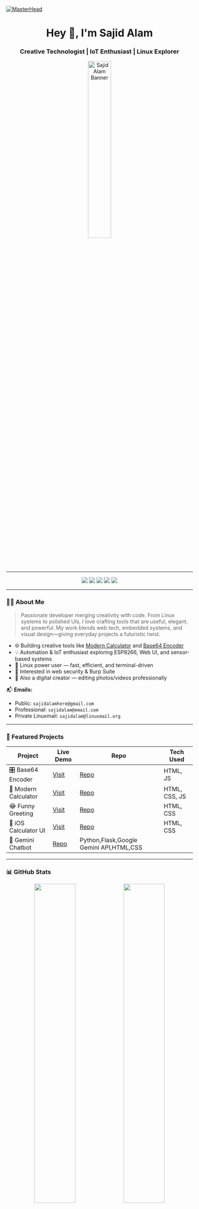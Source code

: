 [![MasterHead](https://user-images.githubusercontent.com/74038190/225813708-98b745f2-7d22-48cf-9150-083f1b00d6c9.gif)]()
<h1 align="center">Hey 👋, I'm <strong>Sajid Alam</strong></h1>
<h3 align="center">Creative Technologist | IoT Enthusiast | Linux Explorer</h3>

<p align="center">
  <img src="https://avatars.githubusercontent.com/u/117466907" alt="Sajid Alam Banner" width="35%">
</p>

---

<p align="center">
  <a href="https://www.linkedin.com/in/thesajidalam/"><img src="https://img.shields.io/badge/LinkedIn-0077B5?style=for-the-badge&logo=linkedin&logoColor=white"/></a>
  <a href="https://github.com/thesajidalam"><img src="https://img.shields.io/badge/GitHub-181717?style=for-the-badge&logo=github&logoColor=white"/></a>
  <a href="https://linktr.ee/thesajidalam"><img src="https://img.shields.io/badge/Linktree-43E660?style=for-the-badge&logo=linktree&logoColor=white"/></a>
  <a href="https://pinterest.com/thesajidalam/"><img src="https://img.shields.io/badge/Pinterest-E60023?style=for-the-badge&logo=pinterest&logoColor=white"/></a>
  <a href="https://t.me/thesajidalam"><img src="https://img.shields.io/badge/Telegram-26A5E4?style=for-the-badge&logo=telegram&logoColor=white"/></a>
</p>

---

### 🧑‍💻 About Me

> Passionate developer merging creativity with code. From Linux systems to polished UIs, I love crafting tools that are useful, elegant, and powerful. My work blends web tech, embedded systems, and visual design—giving everyday projects a futuristic twist.

- 🌐 Building creative tools like [Modern Calculator](https://modern-calculator.pages.dev/) and [Base64 Encoder](https://base64encodedecode.pages.dev/)
- 💡 Automation & IoT enthusiast exploring ESP8266, Web UI, and sensor-based systems
- 🐧 Linux power user — fast, efficient, and terminal-driven
- 🔐 Interested in web security & Burp Suite
- 🎨 Also a digital creator — editing photos/videos professionally

📬 **Emails:**
- Public: `sajidalamhere@gmail.com`
- Professional: `sajidalam@email.com`
- Private Linuxmail: `sajidalam@linuxmail.org`

---

### 🚀 Featured Projects

| Project | Live Demo | Repo | Tech Used |
|--------|------------|------|------------|
| 🎛️ Base64 Encoder | [Visit](https://base64encodedecode.pages.dev/) | [Repo](https://github.com/thesajidalam/Base64Encoder) | HTML, JS |
| 🧮 Modern Calculator | [Visit](https://modern-calculator.pages.dev/) | [Repo](https://github.com/thesajidalam/modern-calculator) | HTML, CSS, JS |
| 😂 Funny Greeting | [Visit](https://thesajidalam.github.io/sajid) | [Repo](https://github.com/thesajidalam/sajid) | HTML, CSS |
| 🍏 iOS Calculator UI | [Visit](https://ioscalculator.pages.dev/) | [Repo](https://github.com/thesajidalam/ios-calculator) | HTML, CSS |
| 🌌 Gemini Chatbot | [Repo](https://github.com/thesajidalam/chatbot/)  | Python,Flask,Google Gemini API,HTML,CSS |

---

### 📊 GitHub Stats
<div align="center">
  <img src="https://github-readme-stats.vercel.app/api?username=thesajidalam&show_icons=true&theme=tokyonight" width="47%" />
  <img src="https://github-readme-streak-stats.herokuapp.com/?user=thesajidalam&theme=tokyonight" width="47%" />
  <br>
  <img src="https://github-readme-stats.vercel.app/api/top-langs/?username=thesajidalam&layout=compact&theme=tokyonight&hide=css,html" width="47%" />
</div>

---

### ⚙️ Tech & Tools

<p align="center">
  <img src="https://skillicons.dev/icons?i=linux,arduino,raspberrypi,html,css,js,cpp,python,git,github,burpsuite,photoshop,premiere" />
</p>

---

### 🌐 Contact & Profiles

| Platform | Link |
|---------|------|
| 📬 Email | sajidalamhere@gmail.com / sajidalam@email.com / sajidalam@linuxmail.org |
| 🔗 Linktree | [linktr.ee/thesajidalam](https://linktr.ee/thesajidalam) |
| 💼 LinkedIn | [linkedin.com/in/thesajidalam](https://www.linkedin.com/in/thesajidalam/) |
| 📷 Pinterest | [pinterest.com/thesajidalam](https://pinterest.com/thesajidalam/) |
| 💬 Telegram | [t.me/thesajidalam](https://t.me/thesajidalam) |

---

[![An image of @thesajidalam's Holopin badges, which is a link to view their full Holopin profile](https://holopin.me/thesajidalam)](https://holopin.io/@thesajidalam)

<p align="center">
  <strong>“I build what I can’t find.”</strong>
</p>

<p align="center">
  <img src="https://readme-typing-svg.herokuapp.com?font=Fira+Code&size=24&pause=1000&color=F7F7F7&center=true&vCenter=true&width=435&lines=Linux+lover+and+Web+crafter.;I+design+clean+UI+for+dirty+systems.;IoT+isn't+the+future+–+it's+my+present."/>
</p>

---

